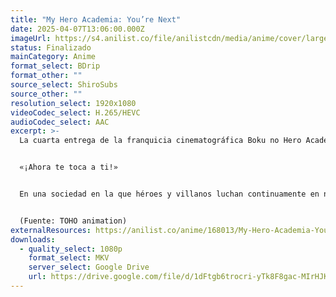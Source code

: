 ```yaml
---
title: "My Hero Academia: You’re Next"
date: 2025-04-07T13:06:00.000Z
imageUrl: https://s4.anilist.co/file/anilistcdn/media/anime/cover/large/bx168013-eeyN5L8tmYKI.png
status: Finalizado
mainCategory: Anime
format_select: BDrip
format_other: ""
source_select: ShiroSubs
source_other: ""
resolution_select: 1920x1080
videoCodec_select: H.265/HEVC
audioCodec_select: AAC
excerpt: >-
  La cuarta entrega de la franquicia cinematográfica Boku no Hero Academia.


  «¡Ahora te toca a ti!»


  En una sociedad en la que héroes y villanos luchan continuamente en nombre de la paz y el caos, Deku, un estudiante de U.A. High School que aspira a ser el mejor héroe posible, se enfrenta al villano que imita al héroe al que admira desde hace tiempo. ¿Podrán Deku y el resto de la clase 1-A del instituto U.A. proteger el mundo acabando con Dark Might, el hombre que pretende ser el nuevo Símbolo de la Paz?


  (Fuente: TOHO animation)
externalResources: https://anilist.co/anime/168013/My-Hero-Academia-Youre-Next/
downloads:
  - quality_select: 1080p
    format_select: MKV
    server_select: Google Drive
    url: https://drive.google.com/file/d/1dFtgb6trocri-yTk8F8gac-MIrHJKpHb/view?usp=sharing
---
```

